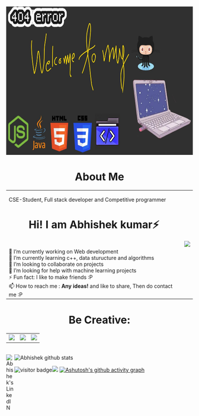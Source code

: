 
<img src="new.jpg" height=400px width=100%></img>
<center> <h1 text align="Center"> About Me </h1></center>
<table>
 <tr>
  <td>
    <p><span class="text-slider-items">CSE-Student, Full stack developer and Competitive programmer</span><strong class="text-slider"></strong></p>
<h1> <center> Hi! I am Abhishek kumar⚡ </center></h1>
<br>🔭 I’m currently working on Web development
<br>🌱 I’m currently learning c++, data sturucture and algorithms
<br>👯 I’m looking to collaborate on projects
<br>🤔 I’m looking for help with machine learning projects
<br>⚡  Fun fact: I like to make friends :P
<br>📫 How to reach me : <a herf="linkedin.com/in/abhishek-kumar-0989bb1bb" Abhishek kumar </a>
<strong> Any ideas! </strong> and like to share, Then do contact me :P
    </td>
    <td>
<img src="https://media.giphy.com/media/xT9IgzoKnwFNmISR8I/giphy.gif"> 
    </td>
  </tr>
  </table>
  <h1 text align="Center">Be Creative: </h1>
 <table>
 <tr>
  <td>
 <img src="https://media.giphy.com/media/Ll22OhMLAlVDb8UQWe/giphy.gif">
  </td>
  <td>
   <img src="https://media.giphy.com/media/QTfX9Ejfra3ZmNxh6B/giphy.gif">
 </td>
   <td>
    <img src="https://media.giphy.com/media/lOgu1OnjYF2GHBfRU4/giphy.gif">
   </td>
   </tr>
 <table>



 


<br>
<div>

 <img align="centre" alt= "Abhishek github stats" src="https://github-readme-stats.vercel.app/api?username=inceptionabhishek&show_icons=true&theme=radical">


<a href="linkedin.com/in/abhishek-kumar-0989bb1bb">
  <img align="left" alt="Abhishek's LinkedIN" width="22px" src="https://raw.githubusercontent.com/peterthehan/peterthehan/master/assets/linkedin.svg" />
</a>

</a>
</div>

<img src="https://visitor-badge.glitch.me/badge?page_id=inceptionabhishek.visitor-badge" alt="visitor badge"/>[![](https://img.shields.io/badge/-linkedin-0073B1?style=flat-square)](https://www.linkedin.com/in/abhishek-kumar-0989bb1bb/)
[![Ashutosh's github activity graph](https://activity-graph.herokuapp.com/graph?username=inceptionabhishek&bg_color=000000&color=9e4c98&line=dee109&point=c42121&area=true&hide_border=true)](https://github.com/ashutosh00710/github-readme-activity-graph)

